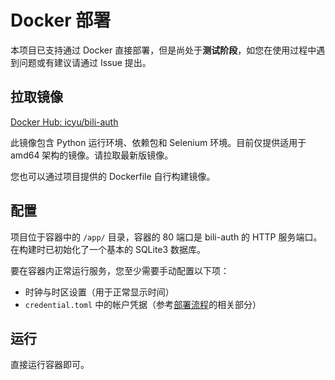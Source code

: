 # Docker 部署

本项目已支持通过 Docker 直接部署，但是尚处于**测试阶段**，如您在使用过程中遇到问题或有建议请通过 Issue 提出。

## 拉取镜像

[Docker Hub: icyu/bili-auth](https://hub.docker.com/r/icyu/bili-auth)

此镜像包含 Python 运行环境、依赖包和 Selenium 环境。目前仅提供适用于 amd64 架构的镜像。请拉取最新版镜像。

您也可以通过项目提供的 Dockerfile 自行构建镜像。

## 配置

项目位于容器中的 `/app/` 目录，容器的 80 端口是 bili-auth 的 HTTP 服务端口。在构建时已初始化了一个基本的 SQLite3 数据库。

要在容器内正常运行服务，您至少需要手动配置以下项：

- 时钟与时区设置（用于正常显示时间）
- `credential.toml` 中的帐户凭据（参考[部署流程](deploy.md)的相关部分）

## 运行

直接运行容器即可。

